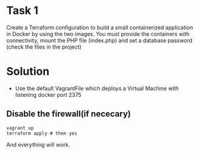 # Task 1
Create a Terraform configuration to build a small containerized application in Docker by using the two images. You must provide the containers with connectivity, mount the PHP file (index.php) and set a database password (check the files in the project)

# Solution

- Use the default VagrantFile which deploys a Virtual Machine with listening docker port 2375

## Disable the firewall(if nececary)

```shell
vagrant up
terraform apply # then yes
```

And everything will work.